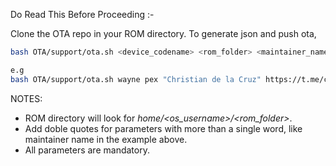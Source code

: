 Do Read This Before Proceeding :-

Clone the OTA repo in your ROM directory.
To generate json and push ota,
```bash
bash OTA/support/ota.sh <device_codename> <rom_folder> <maintainer_name> <maintainer_url> <forum_url>

e.g
bash OTA/support/ota.sh wayne pex "Christian de la Cruz" https://t.me/chdelacr https://forum.xda-developers.com/
```
NOTES:
- ROM directory will look for *home/<os_username>/<rom_folder>*.
- Add doble quotes for parameters with more than a single word, like maintainer name in the example above.
- All parameters are mandatory.
